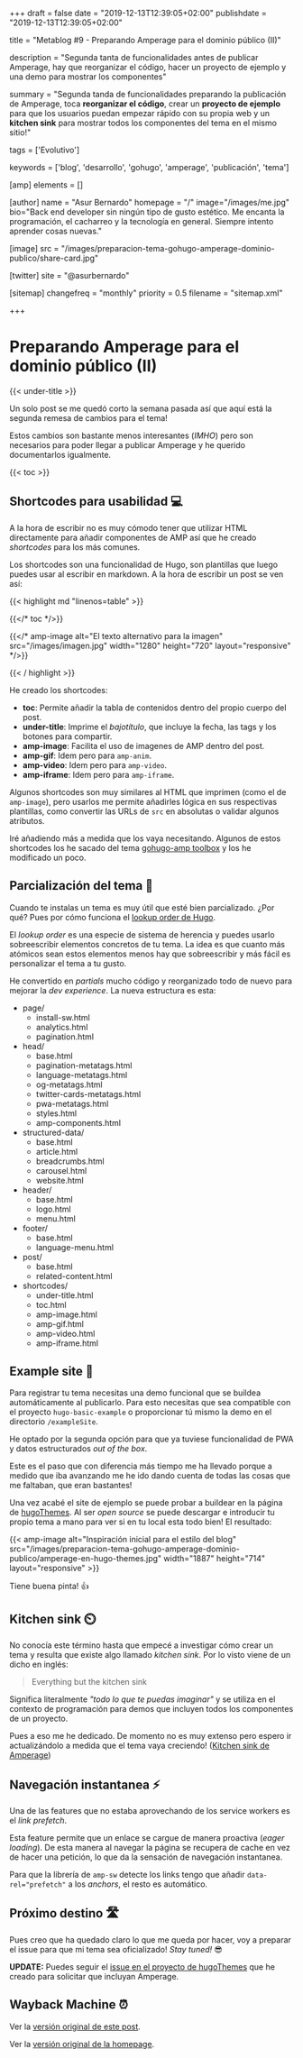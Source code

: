 +++
draft = false
date = "2019-12-13T12:39:05+02:00"
publishdate = "2019-12-13T12:39:05+02:00"

title = "Metablog #9 - Preparando Amperage para el dominio público (II)"

description = "Segunda tanta de funcionalidades antes de publicar Amperage, hay que reorganizar el código, hacer un proyecto de ejemplo y una demo para mostrar los componentes"

summary = "Segunda tanda de funcionalidades preparando la publicación de Amperage, toca **reorganizar el código**, crear un **proyecto de ejemplo** para que los usuarios puedan empezar rápido con su propia web y un **kitchen sink** para mostrar todos los componentes del tema en el mismo sitio!"

tags = ['Evolutivo']

keywords = ['blog', 'desarrollo', 'gohugo', 'amperage', 'publicación', 'tema']

[amp]
    elements = []

[author]
    name = "Asur Bernardo"
    homepage = "/"
    image="/images/me.jpg"
    bio="Back end developer sin ningún tipo de gusto estético. Me encanta la programación, el cacharreo y la tecnología en general. Siempre intento aprender cosas nuevas."

[image]
    src = "/images/preparacion-tema-gohugo-amperage-dominio-publico/share-card.jpg"

[twitter]
    site = "@asurbernardo"

[sitemap]
  changefreq = "monthly"
  priority = 0.5
  filename = "sitemap.xml"

+++

# Preparando Amperage para el dominio público (II)

{{< under-title >}}

Un solo post se me quedó corto la semana pasada así que aquí está la segunda remesa de cambios para el tema!

Estos cambios son bastante menos interesantes (*IMHO*) pero son necesarios para poder llegar a publicar Amperage y he querido documentarlos igualmente.

{{< toc >}}

## Shortcodes para usabilidad 💻

A la hora de escribir no es muy cómodo tener que utilizar HTML directamente para añadir componentes de AMP así que he creado *shortcodes* para los más comunes.

Los shortcodes son una funcionalidad de Hugo, son plantillas que luego puedes usar al escribir en markdown. A la hora de escribir un post se ven así:

{{< highlight md "linenos=table" >}}

{{</* toc */>}}

{{</* amp-image
    alt="El texto alternativo para la imagen"
    src="/images/imagen.jpg"
    width="1280"
    height="720"
    layout="responsive" */>}}

{{< / highlight >}}

He creado los shortcodes:

 - **toc**: Permite añadir la tabla de contenidos dentro del propio cuerpo del post.
 - **under-title**: Imprime el *bajotítulo*, que incluye la fecha, las tags y los botones para compartir.
 - **amp-image**: Facilita el uso de imagenes de AMP dentro del post.
 - **amp-gif**: Idem pero para `amp-anim`.
 - **amp-video**: Idem pero para `amp-video`.
 - **amp-iframe**:  Idem pero para `amp-iframe`.

Algunos shortcodes son muy similares al HTML que imprimen (como el de `amp-image`), pero usarlos me permite añadirles lógica en sus respectivas plantillas, como convertir las URLs de `src` en absolutas o validar algunos atributos.

Iré añadiendo más a medida que los vaya necesitando. Algunos de estos shortcodes los he sacado del tema [gohugo-amp toolbox](https://gohugo-amp.gohugohq.com/) y los he modificado un poco.

## Parcialización del tema 🍱

Cuando te instalas un tema es muy útil que esté bien parcializado. ¿Por qué? Pues por cómo funciona el [lookup order de Hugo](https://gohugo.io/templates/lookup-order/).

El *lookup order* es una especie de sistema de herencia y puedes usarlo sobreescribir elementos concretos de tu tema. La idea es que cuanto más atómicos sean estos elementos menos hay que sobreescribir y más fácil es personalizar el tema a tu gusto.

He convertido en *partials* mucho código y reorganizado todo de nuevo para mejorar la *dev experience*. La nueva estructura es esta:

 - page/
   - install-sw.html
   - analytics.html
   - pagination.html
 - head/
   - base.html
   - pagination-metatags.html
   - language-metatags.html
   - og-metatags.html
   - twitter-cards-metatags.html
   - pwa-metatags.html
   - styles.html
   - amp-components.html
 - structured-data/
   - base.html
   - article.html
   - breadcrumbs.html
   - carousel.html
   - website.html
 - header/
   - base.html
   - logo.html
   - menu.html
 - footer/
   - base.html
   - language-menu.html
 - post/
   - base.html
   - related-content.html
 - shortcodes/
   - under-title.html
   - toc.html
   - amp-image.html
   - amp-gif.html
   - amp-video.html
   - amp-iframe.html

## Example site 🦆

Para registrar tu tema necesitas una demo funcional que se buildea automáticamente al publicarlo. Para esto necesitas que sea compatible con el proyecto `hugo-basic-example` o proporcionar tú mismo la demo en el directorio `/exampleSite`.

He optado por la segunda opción para que ya tuviese funcionalidad de PWA y datos estructurados *out of the box*.

Este es el paso que con diferencia más tiempo me ha llevado porque a medido que iba avanzando me he ido dando cuenta de todas las cosas que me faltaban, que eran bastantes!

Una vez acabé el site de ejemplo se puede probar a buildear en la página de [hugoThemes](https://github.com/gohugoio/hugoThemes). Al ser *open source* se puede descargar e introducir tu propio tema a mano para ver si en tu local esta todo bien! El resultado:

{{< amp-image
    alt="Inspiración inicial para el estilo del blog"
    src="/images/preparacion-tema-gohugo-amperage-dominio-publico/amperage-en-hugo-themes.jpg"
    width="1887"
    height="714"
    layout="responsive" >}}

Tiene buena pinta! 👍

## Kitchen sink ⏲️

No conocía este término hasta que empecé a investigar cómo crear un tema y resulta que existe algo llamado *kitchen sink*. Por lo visto viene de un dicho en inglés:

> Everything but the kitchen sink

Significa literalmente *"todo lo que te puedas imaginar"* y se utiliza en el contexto de programación para demos que incluyen todos los componentes de un proyecto.

Pues a eso me he dedicado. De momento no es muy extenso pero espero ir actualizándolo a medida que el tema vaya creciendo! ([Kitchen sink de Amperage](https://asur.dev/en/amperage/theme-kitchen-sink))

## Navegación instantanea ⚡

Una de las features que no estaba aprovechando de los service workers es el *link prefetch*.

Esta feature permite que un enlace se cargue de manera proactiva (*eager loading*). De esta manera al navegar la página se recupera de cache en vez de hacer una petición, lo que da la sensación de navegación instantanea.

Para que la librería de `amp-sw` detecte los links tengo que añadir `data-rel="prefetch"` a los *anchors*, el resto es automático.

## Próximo destino 🛣️

Pues creo que ha quedado claro lo que me queda por hacer, voy a preparar el issue para que mi tema sea oficializado! *Stay tuned!* 😎

**UPDATE:** Puedes seguir el [issue en el proyecto de hugoThemes](https://github.com/gohugoio/hugoThemes/issues/782#issuecomment-566133671) que he creado para solicitar que incluyan Amperage.

## Wayback Machine ⏰

Ver la [versión original de este post](https://web.archive.org/web/20191214175550/https://asur.dev/metablogs/preparacion-tema-gohugo-amperage-dominio-publico-ii/ "Versión original del post").

Ver la [versión original de la homepage](https://web.archive.org/web/20191214175520/https://asur.dev/ "Versión original de la homepage").